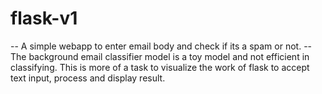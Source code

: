 # flask-v1

-- A simple webapp to enter email body and check if its a spam or not. 
-- The background email classifier model is a toy model and not efficient in classifying. This is more of a task to visualize the work of flask to accept text input, process and display result.  
